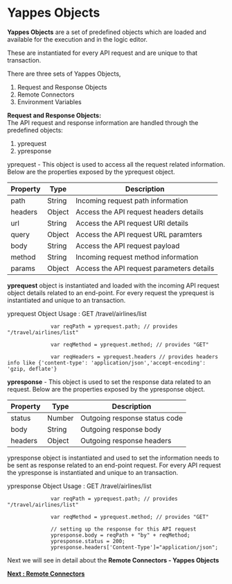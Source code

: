 Yappes Objects
==============

**Yappes Objects** are a set of predefined objects which are loaded and
available for the execution and in the logic editor. 

These are
instantiated for every API request and are unique to that transaction.

There are three sets of Yappes Objects,

1.  Request and Response Objects
2.  Remote Connectors
3.  Environment Variables

**Request and Response Objects:**  
The API request and response information are handled through the
predefined objects:

1.  yprequest
2.  ypresponse

yprequest - This object is used to access all the request related
information. Below are the properties exposed by the yprequest object.

| Property | Type   | Description                               |
|----------|--------|-------------------------------------------|
| path     | String | Incoming request path information         |
| headers  | Object | Access the API request headers details    |
| url      | String | Access the API request URI details        |
| query    | Object | Access the API request URL paramters      |
| body     | String | Access the API request payload            |
| method   | String | Incoming request method information       |
| params   | Object | Access the API request parameters details |

**yprequest** object is instantiated and loaded with the incoming API
request object details related to an end-point. For every request the
yprequest is instantiated and unique to an transaction.

yprequest Object Usage : GET /travel/airlines/list

              
                  var reqPath = yprequest.path; // provides "/travel/airlines/list"

                  var reqMethod = yprequest.method; // provides "GET"

                  var reqHeaders = yprequest.headers // provides headers info like {'content-type': 'application/json','accept-encoding': 'gzip, deflate'}
              
            

**ypresponse** - This object is used to set the response data related to an
request. Below are the properties exposed by the ypresponse object.

| Property | Type   | Description                   |
|----------|--------|-------------------------------|
| status   | Number | Outgoing response status code |
| body     | String | Outgoing response body        |
| headers  | Object | Outgoing response headers     |

ypresponse object is instantiated and used to set the information needs
to be sent as response related to an end-point request. For every API
request the ypresponse is instantiated and unique to an transaction.

ypresponse Object Usage : GET /travel/airlines/list

              
                  var reqPath = yprequest.path; // provides "/travel/airlines/list"

                  var reqMethod = yprequest.method; // provides "GET"

                  // setting up the response for this API request
                  ypresponse.body = reqPath + "by" + reqMethod;
                  ypresponse.status = 200; 
                  ypresponse.headers['Content-Type']="application/json";

              
            

Next we will see in detail about the **Remote Connectors - Yappes
Objects**

[**Next  : Remote Connectors**](jso_remote_connect.md)